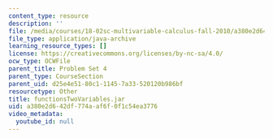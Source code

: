 ```yaml
---
content_type: resource
description: ''
file: /media/courses/18-02sc-multivariable-calculus-fall-2010/a380e2d642df774aaf6f0f1c54ea3776_functionsTwoVariables.jar
file_type: application/java-archive
learning_resource_types: []
license: https://creativecommons.org/licenses/by-nc-sa/4.0/
ocw_type: OCWFile
parent_title: Problem Set 4
parent_type: CourseSection
parent_uid: d25e4e51-80c1-1145-7a33-520120b986bf
resourcetype: Other
title: functionsTwoVariables.jar
uid: a380e2d6-42df-774a-af6f-0f1c54ea3776
video_metadata:
  youtube_id: null
---
```

